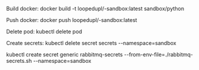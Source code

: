 Build docker:
docker build -t loopedupl/<technology>-sandbox:latest sandbox/python

Push docker:
docker push loopedupl/<technology>-sandbox:latest

Delete pod:
kubectl delete pod <pod-name>

Create secrets:
kubectl delete secret secrets --namespace=sandbox

kubectl create secret generic rabbitmq-secrets --from-env-file=./rabbitmq-secrets.sh --namespace=sandbox
